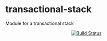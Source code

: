 # transactional-stack
Module for a transactional stack
<p align="center">
<a href="https://travis-ci.org/ecodrutz/transactional-stack"><img src="https://travis-ci.org/ecodrutz/transactional-stack.svg" alt="Build Status"></a>
</p>
